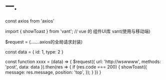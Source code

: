 # 一.
const axios from 'axios'

import { showToast } from 'vant';  // vue 的 组件UI库  vant(使用与移动端)

$request = (.......axios的全局请求封装)

const data = {
	id: 1,
	type: 2
}

const function xxxx = (data) => {
	$request({
		url: 'http://wswwww',
		methods: 'post',
		data: data
	}).then(res => {
	  if (res.code === 200) {
		showToast({
			message: res.message,
			position: 'top',
		});
	  }
	})
}